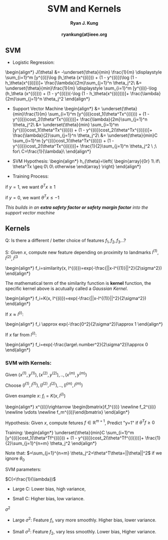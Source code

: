 
<h1><center>SVM and Kernels</center></h1>
<center><h4>Ryan J. Kung</h4></center>
<center><h4>ryankung(at)ieee.org<h4></center>



## SVM


* Logistic Regression:

\begin{align*}
J(\theta) &= -\underset{\theta}{min} \frac{1}{m} \displaystyle \sum_{i=1}^m [y^{(i)}\log (h_\theta (x^{(i)})) + (1 - y^{(i)})\log (1 - h_\theta(x^{(i)}))]+ \frac{\lambda}{2m}\sum_{j=1}^n \theta_j^2\\
&= \underset{\theta}{min}\frac{1}{m} \displaystyle \sum_{i=1}^m [y^{(i)}-\log (h_\theta (x^{(i)})) + (1 - y^{(i)})(-\log (1 - h_\theta(x^{(i)})))]+ \frac{\lambda}{2m}\sum_{j=1}^n \theta_j^2
\end{align*}

* Support Vector Machine
\begin{align*}
&= \underset{\theta}{min}\frac{1}{m} \sum_{i=1}^m [y^{(i)}cost_1(\theta^Tx^{(i)})) + (1 - y^{(i)})cost_2(\theta^Tx^{(i)}))]+ \frac{\lambda}{2m}\sum_{j=1}^n \theta_j^2\\
&= \underset{\theta}{min} \sum_{i=1}^m [y^{(i)}cost_1(\theta^Tx^{(i)})) + (1 - y^{(i)})cost_2(\theta^Tx^{(i)}))]+ \frac{\lambda}{2}\sum_{j=1}^n \theta_j^2\\
&= \underset{\theta}{min}C \sum_{i=1}^m [y^{(i)}cost_1(\theta^Tx^{(i)})) + (1 - y^{(i)})cost_2(\theta^Tx^{(i)}))]+ \frac{1}{2}\sum_{j=1}^n \theta_j^2 \ ;\ for\ C=\frac{1}{\lambda}\\
\end{align*}

* SVM Hypothesis:
\begin{align*}
h_{\theta}=\left\{
\begin{array}{0r}
1\ if\ \theta^Tx \geq 0\\
0\ otherwise
\end{array}
\right\}
\end{align*}




* Training Process:

if $y=1$, we want $\theta^Tx\geq1$

if $y=0$, we want $\theta^Tx\leq-1$

*This builds in an **extra safety factor or safety margin factor** into the support vector machine*

## Kernels

Q: Is there a different / better choice of features $f_1, f_2, f_3 ...$?

S: Given $x$, compute new feature depending on proximity to landmarks $l^{(1)}, l^{(2)}, l^{(3}$

\begin{align*}
f_i=similarity(x, l^{(i)})=exp(-\frac{||x-l^{(1)}||^2}{2\sigma^2})
\end{align*}

The mathematical term of the similarity function is **kernel** function, the specific kernel above is acutually called a *Gaussian Kernel*.

\begin{align*}
f_i=K(x, l^{(i)})=exp(-\frac{||x-l^{(1)}||^2}{2\sigma^2})
\end{align*}

If $x \approx l^{(i)}$: 

\begin{align*}
f_i \approx exp(-\frac{0^2}{2\sigma^2})\approx 1 
\end{align*}

If $x$ far from $l^{(i)}$: 

\begin{align*}
f_i=exp(-\frac{large\ number^2}{2\sigma^2})\approx 0
\end{align*}


### SVM with Kernels:

Given $(x^{(1)}, y^{(1)}), (x^{(2)}, y^{(2)}),..,(x^{(m)}, y^{(m)})$

Choose $(l^{(1)}, l^{(1)}), (l^{(2)}, l^{(2)}),..,(l^{(m)}, l^{(m)})$

Given example $x$: $f_i=K(x,l^{(i)})$

\begin{align*}
x^{(i)}\rightarrow \begin{bmatrix}f_1^{(i)} \newline f_2^{(i)} \newline \vdots \newline f_m^{(i)}\end{bmatrix}
\end{align*}

Hypothesis: Given $x$, compute fetures $f\in \mathbb{R}^{m+1}$, Predict "y=1" if $\theta^Tf\geq0$

Training: 
\begin{align*}
\underset{\theta}{min}C \sum_{i=1}^m [y^{(i)}cost_1(\theta^Tf^{(i)})) + (1 - y^{(i)})cost_2(\theta^Tf^{(i)}))]+ \frac{1}{2}\sum_{j=1}^{n=m} \theta_j^2
\end{align*}


Note that: $=\sum_{j=1}^{n=m} \theta_j^2=\theta^T\theta=||\theta||^2$ if we ignore $\theta_0$


SVM parameters:

$C(=\frac{1}{\lambda})$

* Large C: Lower bias, high variance,

* Small C: Higher bias, low variance.

$\sigma^2$

* Large $\sigma^2$: Feature $f_i$, vary more smoothly. Higher bias, lower variance.

* Small $\sigma^2$: Feature $f_2$, vary less smoothly. Lower bias, Higher variance.


```python

```
